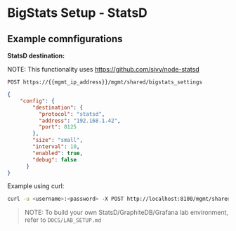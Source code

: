 # BigStats Setup - StatsD

## Example comnfigurations

**StatsD destination:**

NOTE: This functionality uses https://github.com/sivy/node-statsd 

`POST https://{{mgmt_ip_address}}/mgmt/shared/bigstats_settings`

```json
{
    "config": {
        "destination": {
          "protocol": "statsd",
          "address": "192.168.1.42",
          "port": 8125
        },
        "size": "small",
        "interval": 10,
        "enabled": true,
        "debug": false
      }
}
```

Example using curl:

```sh
curl -u <username>:<password> -X POST http://localhost:8100/mgmt/shared/bigstats_settings -d '{"config":{"destination":{"protocol": "statsd","address": "192.168.1.202","port": 8125},"size": "small","interval": 10, "enabled": true, "debug": false}}'
```

> NOTE: To build your own StatsD/GraphiteDB/Grafana lab environment, refer to `DOCS/LAB_SETUP.md`
